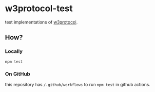  # w3protocol-test

test implementations of [w3protocol](https://github.com/web3-storage/w3protocol).

## How?

### Locally

`npm test`

### On GitHub

this repository has `/.github/workflows` to run `npm test` in github actions.


